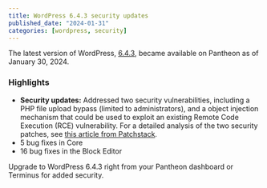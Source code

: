 ```yaml
---
title: WordPress 6.4.3 security updates
published_date: "2024-01-31"
categories: [wordpress, security]
---
```


The latest version of WordPress, [6.4.3](https://wordpress.org/news/2024/01/wordpress-6-4-3-maintenance-and-security-release/), became available on Pantheon as of January 30, 2024.

<h3>Highlights</h3>

* **Security updates:** Addressed two security vulnerabilities, including a PHP file upload bypass (limited to administrators), and a object injection mechanism that could be used to exploit an existing Remote Code Execution (RCE) vulnerability. For a detailed analysis of the two security patches, see [this article from Patchstack](https://patchstack.com/articles/wordpress-6-4-3-security-release/).
* 5 bug fixes in Core
* 16 bug fixes in the Block Editor

Upgrade to WordPress 6.4.3 right from your Pantheon dashboard or Terminus for added security. 
